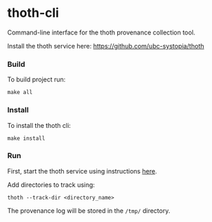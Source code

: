 # thoth-cli

Command-line interface for the thoth provenance collection tool.

Install the thoth service here: https://github.com/ubc-systopia/thoth

### Build

To build project run:

`make all`

### Install

To install the thoth cli:

`make install`

### Run

First, start the thoth service using instructions [here](https://github.com/ubc-systopia/thoth).

Add directories to track using: 

`thoth --track-dir <directory_name>`

The provenance log will be stored in the `/tmp/` directory.
